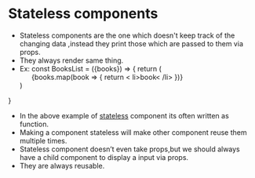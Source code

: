 # Stateless components

* Stateless components are the one which doesn't keep track of the changing data ,instead they print those which are passed to them via props.
* They always render same thing.
* Ex: 
 const BooksList = ({books}) => {
 return (
   <ul>
     {books.map(book => {
       return < li>book< /li>
     })}
   </ul>
  )
 }

* In the above example of [stateless](https://programmingwithmosh.com/javascript/stateful-stateless-components-react/) component its often written as function.
* Making a component stateless will make other component reuse them multiple times.
* Stateless component doesn’t even take props,but we should always have a child component to display a input via props.
* They are always reusable.